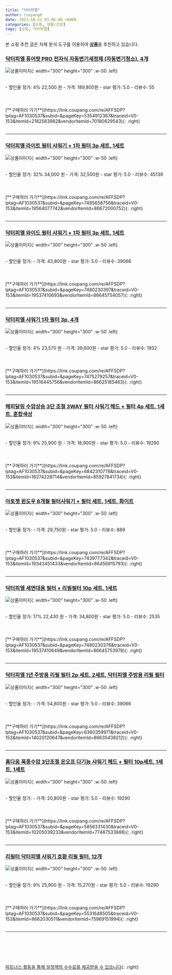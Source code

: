 ```yaml
---
title: "닥터피엘"
author: coupang6
date: 2023-10-11 03:06:06 +0800
categories: [쇼핑, 생활/건강]
tags: [쇼핑, 닥터피엘]
---
```


본 쇼핑 추천 글은 자체 분석 도구를 이용하여 [**상품**](https://link.coupang.com/a/bao1ui)을 추천하고 있습니다.

### [닥터피엘 퓨어팟 PRO 전자식 자동변기세정제 (자동변기청소), 4개](https://link.coupang.com/re/AFFSDP?lptag=AF1030537&subid=&pageKey=5354912367&traceid=V0-153&itemId=2182583982&vendorItemId=70180629543)

![상품이미지](https://thumbnail7.coupangcdn.com/thumbnails/remote/230x230ex/image/vendor_inventory/ed3e/3925c9892999a198e0e37421054edd995ccce4cf1f531ffd130a66ea4280.jpg){: width="300" height="300" .w-50 .left}


<br>
- 할인율 정가: 4%  22,500   원
- 가격: 189,800원
- star 평가: 5.0
- 리뷰수: 55
<br>
<br>
<br>
<br>
[**구매하러 가기**](https://link.coupang.com/re/AFFSDP?lptag=AF1030537&subid=&pageKey=5354912367&traceid=V0-153&itemId=2182583982&vendorItemId=70180629543){: .right}
<br>
<br>

---

### [닥터피엘 라이트 필터 샤워기 + 1차 필터 3p 세트, 1세트](https://link.coupang.com/re/AFFSDP?lptag=AF1030537&subid=&pageKey=7485658756&traceid=V0-153&itemId=19564077742&vendorItemId=86672000752)

![상품이미지](https://thumbnail7.coupangcdn.com/thumbnails/remote/230x230ex/image/retail/images/2023/07/24/14/5/7ab36712-3de1-45cd-8e66-bccc7ae64924.png){: width="300" height="300" .w-50 .left}


<br>
- 할인율 정가: 32%  34,000   원
- 가격: 32,500원
- star 평가: 5.0
- 리뷰수: 45139
<br>
<br>
<br>
<br>
[**구매하러 가기**](https://link.coupang.com/re/AFFSDP?lptag=AF1030537&subid=&pageKey=7485658756&traceid=V0-153&itemId=19564077742&vendorItemId=86672000752){: .right}
<br>
<br>

---

### [닥터피엘 와이드 필터 샤워기 + 1차 필터 3p 세트, 1세트](https://link.coupang.com/re/AFFSDP?lptag=AF1030537&subid=&pageKey=7480230397&traceid=V0-153&itemId=19537410693&vendorItemId=86645754057)

![상품이미지](https://thumbnail6.coupangcdn.com/thumbnails/remote/230x230ex/image/retail/images/2023/07/21/10/3/85388284-b472-402a-be7e-accd0f180507.png){: width="300" height="300" .w-50 .left}


<br>
- 할인율 정가: 
- 가격: 43,800원
- star 평가: 5.0
- 리뷰수: 39066
<br>
<br>
<br>
<br>
[**구매하러 가기**](https://link.coupang.com/re/AFFSDP?lptag=AF1030537&subid=&pageKey=7480230397&traceid=V0-153&itemId=19537410693&vendorItemId=86645754057){: .right}
<br>
<br>

---

### [닥터피엘 샤워기 1차 필터 3p, 4개](https://link.coupang.com/re/AFFSDP?lptag=AF1030537&subid=&pageKey=7475279257&traceid=V0-153&itemId=19516445756&vendorItemId=86625185463)

![상품이미지](https://thumbnail6.coupangcdn.com/thumbnails/remote/230x230ex/image/retail/images/2023/07/19/12/5/df2182fb-7f15-4b33-bd27-453263fa68fc.png){: width="300" height="300" .w-50 .left}


<br>
- 할인율 정가: 4%  23,570   원
- 가격: 39,600원
- star 평가: 5.0
- 리뷰수: 1932
<br>
<br>
<br>
<br>
[**구매하러 가기**](https://link.coupang.com/re/AFFSDP?lptag=AF1030537&subid=&pageKey=7475279257&traceid=V0-153&itemId=19516445756&vendorItemId=86625185463){: .right}
<br>
<br>

---

### [해피달링 수압상승 3단 조절 3WAY 필터 샤워기 헤드 + 필터 4p 세트, 1세트, 혼합색상](https://link.coupang.com/re/AFFSDP?lptag=AF1030537&subid=&pageKey=6842310778&traceid=V0-153&itemId=16274228714&vendorItemId=85927841734)

![상품이미지](https://thumbnail9.coupangcdn.com/thumbnails/remote/230x230ex/image/retail/images/4821743659565856-21f6224a-b55f-43dc-8294-d841a872d93b.jpg){: width="300" height="300" .w-50 .left}


<br>
- 할인율 정가: 9%  25,900   원
- 가격: 18,900원
- star 평가: 5.0
- 리뷰수: 19290
<br>
<br>
<br>
<br>
[**구매하러 가기**](https://link.coupang.com/re/AFFSDP?lptag=AF1030537&subid=&pageKey=6842310778&traceid=V0-153&itemId=16274228714&vendorItemId=85927841734){: .right}
<br>
<br>

---

### [아토젯 윈도우 8개월 필터샤워기 + 필터 세트, 1세트, 화이트](https://link.coupang.com/re/AFFSDP?lptag=AF1030537&subid=&pageKey=7439777342&traceid=V0-153&itemId=19343451433&vendorItemId=86456915793)

![상품이미지](https://thumbnail8.coupangcdn.com/thumbnails/remote/230x230ex/image/retail/images/2023/07/03/12/9/a23a5a8f-bf90-4079-bb98-c43f54a1faae.jpg){: width="300" height="300" .w-50 .left}


<br>
- 할인율 정가: 
- 가격: 29,750원
- star 평가: 5.0
- 리뷰수: 889
<br>
<br>
<br>
<br>
[**구매하러 가기**](https://link.coupang.com/re/AFFSDP?lptag=AF1030537&subid=&pageKey=7439777342&traceid=V0-153&itemId=19343451433&vendorItemId=86456915793){: .right}
<br>
<br>

---

### [닥터피엘 세면대용 필터 + 리필필터 10p 세트, 1세트](https://link.coupang.com/re/AFFSDP?lptag=AF1030537&subid=&pageKey=7480230376&traceid=V0-153&itemId=19537410649&vendorItemId=86645753978)

![상품이미지](https://thumbnail10.coupangcdn.com/thumbnails/remote/230x230ex/image/retail/images/2023/07/21/10/0/4d0245c7-693c-4c3d-8a0a-77053d5a3e75.png){: width="300" height="300" .w-50 .left}


<br>
- 할인율 정가: 17%  22,430   원
- 가격: 34,800원
- star 평가: 5.0
- 리뷰수: 2535
<br>
<br>
<br>
<br>
[**구매하러 가기**](https://link.coupang.com/re/AFFSDP?lptag=AF1030537&subid=&pageKey=7480230376&traceid=V0-153&itemId=19537410649&vendorItemId=86645753978){: .right}
<br>
<br>

---

### [닥터피엘 1년 주방용 리필 필터 2p 세트, 2세트, 닥터피엘 주방용 리필 필터](https://link.coupang.com/re/AFFSDP?lptag=AF1030537&subid=&pageKey=6360359971&traceid=V0-153&itemId=14020120647&vendorItemId=86635438212)

![상품이미지](https://thumbnail10.coupangcdn.com/thumbnails/remote/230x230ex/image/retail/images/2023/07/20/10/1/2e3570dd-2f19-4e96-b850-f47632208c64.png){: width="300" height="300" .w-50 .left}


<br>
- 할인율 정가: 
- 가격: 54,800원
- star 평가: 5.0
- 리뷰수: 39066
<br>
<br>
<br>
<br>
[**구매하러 가기**](https://link.coupang.com/re/AFFSDP?lptag=AF1030537&subid=&pageKey=6360359971&traceid=V0-153&itemId=14020120647&vendorItemId=86635438212){: .right}
<br>
<br>

---

### [홈다움 폭풍수압 3단조절 온오프 다기능 샤워기 헤드 + 필터 10p세트, 1세트, 1세트](https://link.coupang.com/re/AFFSDP?lptag=AF1030537&subid=&pageKey=5856331430&traceid=V0-153&itemId=10205039233&vendorItemId=77487533886)

![상품이미지](https://thumbnail6.coupangcdn.com/thumbnails/remote/230x230ex/image/retail/images/8511352335429855-c7932519-eebd-41b4-9c3c-52b4b06f6a96.jpg){: width="300" height="300" .w-50 .left}


<br>
- 할인율 정가: 
- 가격: 20,800원
- star 평가: 5.0
- 리뷰수: 19290
<br>
<br>
<br>
<br>
[**구매하러 가기**](https://link.coupang.com/re/AFFSDP?lptag=AF1030537&subid=&pageKey=5856331430&traceid=V0-153&itemId=10205039233&vendorItemId=77487533886){: .right}
<br>
<br>

---

### [리필터 닥터피엘 샤워기 호환 리필 필터, 12개](https://link.coupang.com/re/AFFSDP?lptag=AF1030537&subid=&pageKey=5531648505&traceid=V0-153&itemId=8682030511&vendorItemId=75969151994)

![상품이미지](https://thumbnail9.coupangcdn.com/thumbnails/remote/230x230ex/image/retail/images/3135167893940708-a04756d0-3fd2-4403-b93b-6dcaa061112f.jpg){: width="300" height="300" .w-50 .left}


<br>
- 할인율 정가: 9%  25,900   원
- 가격: 15,270원
- star 평가: 5.0
- 리뷰수: 19290
<br>
<br>
<br>
<br>
[**구매하러 가기**](https://link.coupang.com/re/AFFSDP?lptag=AF1030537&subid=&pageKey=5531648505&traceid=V0-153&itemId=8682030511&vendorItemId=75969151994){: .right}
<br>
<br>

---
<br><br><br><br><br> [파트너스 활동을 통해 일정액의 수수료를 제공받을 수 있습니다](https://link.coupang.com/a/bao1ui){: .right}
